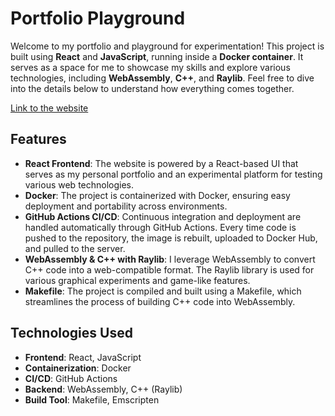 # Portfolio Playground

Welcome to my portfolio and playground for experimentation! This project is built using **React** and **JavaScript**, running inside a **Docker container**. It serves as a space for me to showcase my skills and explore various technologies, including **WebAssembly**, **C++**, and **Raylib**. Feel free to dive into the details below to understand how everything comes together.

[Link to the website](http://www.htdguide.com)

## Features

- **React Frontend**: The website is powered by a React-based UI that serves as my personal portfolio and an experimental platform for testing various web technologies.
- **Docker**: The project is containerized with Docker, ensuring easy deployment and portability across environments.
- **GitHub Actions CI/CD**: Continuous integration and deployment are handled automatically through GitHub Actions. Every time code is pushed to the repository, the image is rebuilt, uploaded to Docker Hub, and pulled to the server.
- **WebAssembly & C++ with Raylib**: I leverage WebAssembly to convert C++ code into a web-compatible format. The Raylib library is used for various graphical experiments and game-like features.
- **Makefile**: The project is compiled and built using a Makefile, which streamlines the process of building C++ code into WebAssembly.

## Technologies Used

- **Frontend**: React, JavaScript
- **Containerization**: Docker
- **CI/CD**: GitHub Actions
- **Backend**: WebAssembly, C++ (Raylib)
- **Build Tool**: Makefile, Emscripten

